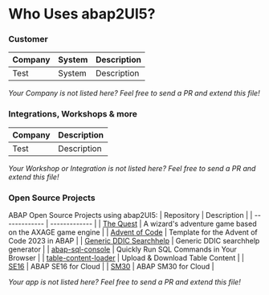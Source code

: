 # Who Uses abap2UI5?

### Customer

|  Company | System | Description |
| ------------- | ------------- | ------------- |
| Test | System  | Description |

 _Your Company is not listed here? Feel free to send a PR and extend this file!_


### Integrations, Workshops & more

|  Company | Description |
| ------------- | ------------- |
| Test | Description |

 _Your Workshop or Integration is not listed here? Feel free to send a PR and extend this file!_

### Open Source Projects

ABAP Open Source Projects using abap2UI5:
|  Repository | Description |
| ------------- | ------------- |
| [The Quest](https://github.com/nomssi/axage)  | A wizard's adventure game based on the AXAGE game engine |
| [Advent of Code](https://github.com/joltdx/abap-advent-2023-template) | Template for the Advent of Code 2023 in ABAP  |
| [Generic DDIC Searchhelp](https://github.com/axelmohnen/a2UI5-generic_search_hlp) | Generic DDIC searchhelp generator  |
| [abap-sql-console](https://github.com/abap2UI5-apps/abap-sql-console) | Quickly Run SQL Commands in Your Browser  |
| [table-content-loader](https://github.com/abap2UI5-apps/table-content-loader) | Upload & Download Table Content  |
| [SE16](https://github.com/abap2UI5-apps/SE16) | ABAP SE16 for Cloud  |
| [SM30](https://github.com/abap2UI5-apps/SM30) | ABAP SM30 for Cloud  |

 _Your app is not listed here? Feel free to send a PR and extend this file!_

